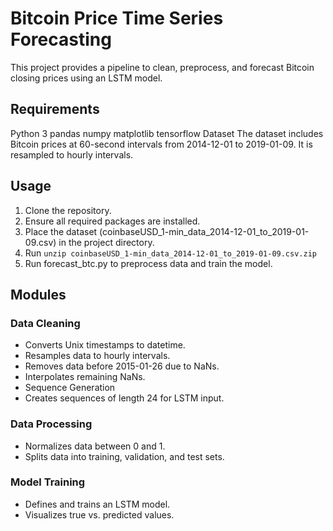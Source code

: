 # Bitcoin Price Time Series Forecasting
This project provides a pipeline to clean, preprocess, and forecast Bitcoin closing prices using an LSTM model.

## Requirements
Python 3
pandas
numpy
matplotlib
tensorflow
Dataset
The dataset includes Bitcoin prices at 60-second intervals from 2014-12-01 to 2019-01-09. It is resampled to hourly intervals.

## Usage
1. Clone the repository.
2. Ensure all required packages are installed.
3. Place the dataset (coinbaseUSD_1-min_data_2014-12-01_to_2019-01-09.csv) in the project directory.
4. Run ```unzip coinbaseUSD_1-min_data_2014-12-01_to_2019-01-09.csv.zip```
5. Run forecast_btc.py to preprocess data and train the model.
## Modules
### Data Cleaning
- Converts Unix timestamps to datetime.
- Resamples data to hourly intervals.
- Removes data before 2015-01-26 due to NaNs.
- Interpolates remaining NaNs.
- Sequence Generation
- Creates sequences of length 24 for LSTM input.
### Data Processing
- Normalizes data between 0 and 1.
- Splits data into training, validation, and test sets.
### Model Training
- Defines and trains an LSTM model.
- Visualizes true vs. predicted values.
